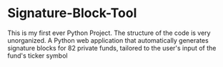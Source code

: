 # Signature-Block-Tool
This is my first ever Python Project. The structure of the code is very unorganized. 
A Python web application that automatically generates signature blocks for 82 private funds, tailored to the user's input of the fund's ticker symbol
